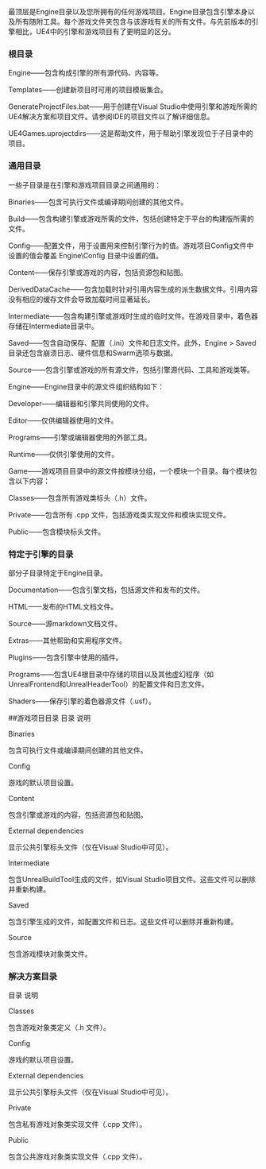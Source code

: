 最顶层是Engine目录以及您所拥有的任何游戏项目。Engine目录包含引擎本身以及所有随附工具。每个游戏文件夹包含与该游戏有关的所有文件。与先前版本的引擎相比，UE4中的引擎和游戏项目有了更明显的区分。

### 根目录
Engine——包含构成引擎的所有源代码、内容等。

Templates——创建新项目时可用的项目模板集合。

GenerateProjectFiles.bat——用于创建在Visual Studio中使用引擎和游戏所需的UE4解决方案和项目文件。请参阅IDE的项目文件以了解详细信息。

UE4Games.uprojectdirs——这是帮助文件，用于帮助引擎发现位于子目录中的项目。

### 通用目录
一些子目录是在引擎和游戏项目目录之间通用的：

Binaries——包含可执行文件或编译期间创建的其他文件。

Build——包含构建引擎或游戏所需的文件，包括创建特定于平台的构建版所需的文件。

Config——配置文件，用于设置用来控制引擎行为的值。游戏项目Config文件中设置的值会覆盖 Engine\Config 目录中设置的值。

Content——保存引擎或游戏的内容，包括资源包和贴图。

DerivedDataCache——包含加载时针对引用内容生成的派生数据文件。引用内容没有相应的缓存文件会导致加载时间显著延长。

Intermediate——包含构建引擎或游戏时生成的临时文件。在游戏目录中，着色器存储在Intermediate目录中。

Saved——包含自动保存、配置（.ini）文件和日志文件。此外，Engine > Saved 目录还包含崩溃日志、硬件信息和Swarm选项与数据。

Source——包含引擎或游戏的所有源文件，包括引擎源代码、工具和游戏类等。

Engine——Engine目录中的源文件组织结构如下：

Developer——编辑器和引擎共同使用的文件。

Editor——仅供编辑器使用的文件。

Programs——引擎或编辑器使用的外部工具。

Runtime——仅供引擎使用的文件。

Game——游戏项目目录中的源文件按模块分组，一个模块一个目录。每个模块包含以下内容：

Classes——包含所有游戏类标头（.h）文件。

Private——包含所有 .cpp 文件，包括游戏类实现文件和模块实现文件。

Public——包含模块标头文件。

### 特定于引擎的目录
部分子目录特定于Engine目录。

Documentation——包含引擎文档，包括源文件和发布的文件。

HTML——发布的HTML文档文件。

Source——源markdown文档文件。

Extras——其他帮助和实用程序文件。

Plugins——包含引擎中使用的插件。

Programs——包含UE4根目录中存储的项目以及其他虚幻程序（如UnrealFrontend和UnrealHeaderTool）的配置文件和日志文件。

Shaders——保存引擎的着色器源文件（.usf）。

##游戏项目目录
目录   说明

Binaries

包含可执行文件或编译期间创建的其他文件。

Config

游戏的默认项目设置。

Content

包含引擎或游戏的内容，包括资源包和贴图。

External dependencies

显示公共引擎标头文件（仅在Visual Studio中可见）。

Intermediate

包含UnrealBuildTool生成的文件，如Visual Studio项目文件。这些文件可以删除并重新构建。

Saved

包含引擎生成的文件，如配置文件和日志。这些文件可以删除并重新构建。

Source

包含游戏模块对象类文件。

### 解决方案目录
目录    说明

Classes

包含游戏对象类定义（.h 文件）。

Config

游戏的默认项目设置。

External dependencies

显示公共引擎标头文件（仅在Visual Studio中可见）。

Private

包含私有游戏对象类实现文件（.cpp 文件）。

Public

包含公共游戏对象类实现文件（.cpp 文件）。